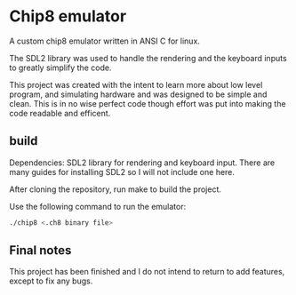 # Chip8 emulator

A custom chip8 emulator written in ANSI C for linux.

The SDL2 library was used to handle the rendering and the keyboard inputs to greatly simplify the code.

This project was created with the intent to learn more about low level program, and simulating hardware and was designed to be simple and clean.
This is in no wise perfect code though effort was put into making the code readable and efficent.

## build

Dependencies: SDL2 library for rendering and keyboard input. There are many guides for installing SDL2 so I will not include one here.

After cloning the repository, run make to build the project.

Use the following command to run the emulator:
```bash
./chip8 <.ch8 binary file>
```

## Final notes

This project has been finished and I do not intend to return to add features, except to fix any bugs.